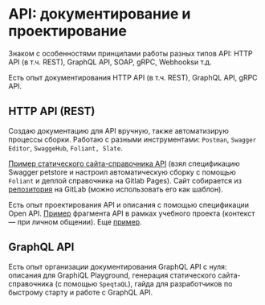 # API: документирование и проектирование

Знаком с особенностями принципами работы разных типов API: HTTP API (в т.ч. REST), GraphQL API, SOAP, gRPC, Webhooksи т.д.

Есть опыт документирования HTTP API (в т.ч. REST), GraphQL API, gRPC API.

## HTTP API (REST)

Создаю документацию для API вручную, также автоматизирую процессы сборки.
Работаю с разными инструментами: `Postman`, `Swagger Editor`, `SwaggeHub`, `Foliant, Slate`.

[Пример статического сайта-справочника API](https://foliant-slate-starterpack-denmaloyreb-3e71c2e3b035c652b35456b60.gitlab.io/#swagger-petstore) (взял спецификацию Swagger petstore и настроил автоматическую сборку с помощью `Foliant` и деплой справочника на Gitlab Pages). Сайт собирается из [репозитория](https://gitlab.com/denmaloyreb/foliant_slate_starterpack) на GitLab (можно использовать его как шаблон).

Есть опыт проектирования API и описания с помощью спецификации Open API.
[Пример](https://app.swaggerhub.com/apis/DENMALOYREB3/Mobile_operator/1.0.0) фрагмента API в рамках учебного проекта (контекст — при личном общении).
Еще [пример](https://app.swaggerhub.com/apis/DENMALOYREB3/cinema3/1).

## GraphQL API

Есть опыт организации документирования GraphQL API с нуля: описания для GraphiQL Playground, генерация статического сайта-справочника (с помощью `SpeqtaQL`), гайда для разработчиков по быстрому старту и работе с GraphQL API.

